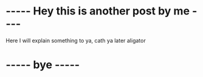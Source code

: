 # ----- Hey this is another post by me ----

Here I will explain something to ya, cath ya later aligator

# ----- bye -----